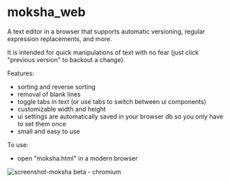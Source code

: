 moksha_web
==========

A text editor in a browser that supports automatic versioning, regular expression replacements, and more.

It is intended for quick manipulations of text with no fear (just click "previous version" to backout a change).

Features:
* sorting and reverse sorting
* removal of blank lines
* toggle tabs in text (or use tabs to switch between ui components)
* customizable width and height
* ui settings are automatically saved in your browser db so you only have to set them once
* small and easy to use

To use:
* open "moksha.html" in a modern browser

![screenshot-moksha beta - chromium](https://cloud.githubusercontent.com/assets/8508035/4907750/fbf717f6-6463-11e4-88be-0b7c871e3476.png)

